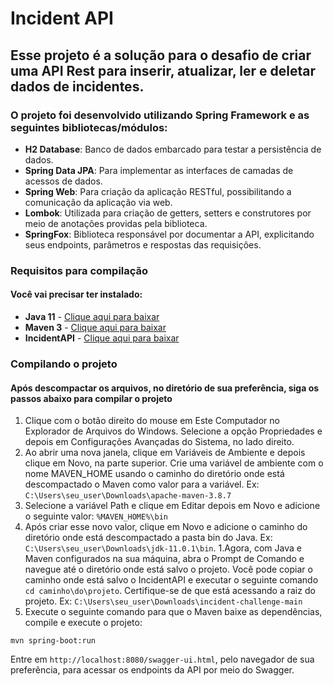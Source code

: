 # Incident API
## Esse projeto é a solução para o desafio de criar uma API Rest para inserir, atualizar, ler e deletar dados de incidentes.
### O projeto foi desenvolvido utilizando Spring Framework e as seguintes bibliotecas/módulos:
* **H2 Database**: Banco de dados embarcado para testar a persistência de dados.
* **Spring Data JPA**: 	Para implementar as interfaces de camadas de acessos de dados.
* **Spring Web**: Para criação da aplicação RESTful, possibilitando a comunicação da aplicação via web.
* **Lombok**: Utilizada para criação de getters, setters e construtores por meio de anotações providas pela biblioteca.
* **SpringFox**: Biblioteca responsável por documentar a API, explicitando seus endpoints, parâmetros e respostas das requisições.

### Requisitos para compilação
#### Você vai precisar ter instalado:
* **Java 11** - [Clique aqui para baixar](https://download.java.net/java/GA/jdk11/13/GPL/openjdk-11.0.1_windows-x64_bin.zip) 
* **Maven 3** - [Clique aqui para baixar](https://dlcdn.apache.org/maven/maven-3/3.8.7/binaries/apache-maven-3.8.7-bin.zip)
* **IncidentAPI** - [Clique aqui para baixar](https://github.com/marqueserick/incident-challenge/archive/refs/heads/main.zip)

### Compilando o projeto
#### Após descompactar os arquivos, no diretório de sua preferência, siga os passos abaixo para compilar o projeto
1. Clique com o botão direito do mouse em Este Computador no Explorador de Arquivos do Windows. Selecione a opção Propriedades e depois em Configurações Avançadas do Sistema, no lado direito.
1. Ao abrir uma nova janela, clique em Variáveis de Ambiente e depois clique em Novo, na parte superior. Crie uma variável de ambiente com o nome MAVEN_HOME usando o caminho do diretório onde está descompactado o Maven como valor para a variável.
Ex: 
`C:\Users\seu_user\Downloads\apache-maven-3.8.7`
1. Selecione a variável Path e clique em Editar depois em Novo e adicione o seguinte valor: `%MAVEN_HOME%\bin`
1. Após criar esse novo valor, clique em Novo e adicione o caminho do diretório onde está descompactado a pasta bin do Java.
Ex: `C:\Users\seu_user\Downloads\jdk-11.0.1\bin`. 
1.Agora, com Java e Maven configurados na sua máquina, abra o Prompt de Comando e navegue até o diretório onde está salvo o projeto.
Você pode copiar o caminho onde está salvo o IncidentAPI e executar o seguinte comando `cd caminho\do\projeto`. Certifique-se de que está acessando a raiz do projeto. 
Ex: `C:\Users\seu_user\Downloads\incident-challenge-main`
1. Execute o seguinte comando para que o Maven baixe as dependências, compile e execute o projeto: 
```
mvn spring-boot:run
```
Entre em `http://localhost:8080/swagger-ui.html`, pelo navegador de sua preferência, para acessar os endpoints da API por meio do Swagger.